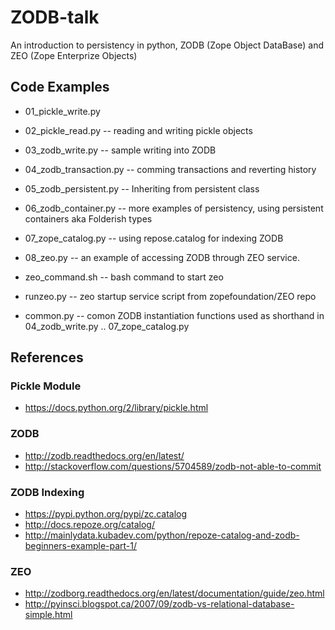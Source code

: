 ZODB-talk
=========

An introduction to persistency in python, ZODB (Zope Object DataBase) and ZEO (Zope Enterprize Objects)

Code Examples
----

* 01_pickle_write.py
* 02_pickle_read.py -- reading and writing pickle objects

* 03_zodb_write.py -- sample writing into ZODB
* 04_zodb_transaction.py -- comming transactions and reverting history
* 05_zodb_persistent.py -- Inheriting from persistent class
* 06_zodb_container.py -- more examples of persistency, using persistent containers aka Folderish types

* 07_zope_catalog.py -- using repose.catalog for indexing ZODB

* 08_zeo.py -- an example of accessing ZODB through ZEO service.
* zeo_command.sh -- bash command to start zeo
* runzeo.py -- zeo startup service script from zopefoundation/ZEO repo

* common.py -- comon ZODB instantiation functions used as shorthand in 04_zodb_write.py .. 07_zope_catalog.py


References
----


### Pickle Module

* https://docs.python.org/2/library/pickle.html

### ZODB

* http://zodb.readthedocs.org/en/latest/
* http://stackoverflow.com/questions/5704589/zodb-not-able-to-commit

### ZODB Indexing

* https://pypi.python.org/pypi/zc.catalog
* http://docs.repoze.org/catalog/
* http://mainlydata.kubadev.com/python/repoze-catalog-and-zodb-beginners-example-part-1/

### ZEO

* http://zodborg.readthedocs.org/en/latest/documentation/guide/zeo.html
* http://pyinsci.blogspot.ca/2007/09/zodb-vs-relational-database-simple.html

